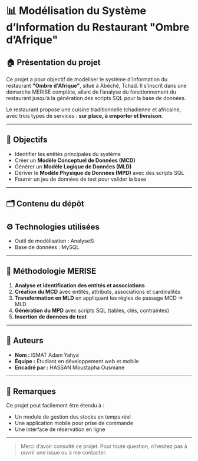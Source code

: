 # 📊 Modélisation du Système d’Information du Restaurant "Ombre d’Afrique"

## 🏠 Présentation du projet

Ce projet a pour objectif de modéliser le système d'information du restaurant **"Ombre d'Afrique"**, situé à Abéché, Tchad. Il s’inscrit dans une démarche MERISE complète, allant de l’analyse du fonctionnement du restaurant jusqu’à la génération des scripts SQL pour la base de données.

Le restaurant propose une cuisine traditionnelle tchadienne et africaine, avec trois types de services : **sur place, à emporter et livraison**.

---

## 🧩 Objectifs

- Identifier les entités principales du système
- Créer un **Modèle Conceptuel de Données (MCD)**
- Générer un **Modèle Logique de Données (MLD)**
- Dériver le **Modèle Physique de Données (MPD)** avec des scripts SQL
- Fournir un jeu de données de test pour valider la base

---

## 🗂️ Contenu du dépôt

## ⚙️ Technologies utilisées

- Outil de modélisation : AnalyseSi 
- Base de données : MySQL 

---

## 🧠 Méthodologie MERISE

1. **Analyse et identification des entités et associations**
2. **Création du MCD** avec entités, attributs, associations et cardinalités
3. **Transformation en MLD** en appliquant les règles de passage MCD → MLD
4. **Génération du MPD** avec scripts SQL (tables, clés, contraintes)
5. **Insertion de données de test**

---

## 👤 Auteurs

- **Nom :** ISMAT Adam Yahya 
- **Équipe :** Étudiant en développement web et mobile 
- **Encadré par :** HASSAN Moustapha Ousmane

---

## 💬 Remarques

Ce projet peut facilement être étendu à :
- Un module de gestion des stocks en temps réel
- Une application mobile pour prise de commande
- Une interface de réservation en ligne

---

> Merci d’avoir consulté ce projet. Pour toute question, n’hésitez pas à ouvrir une issue ou à me contacter.
